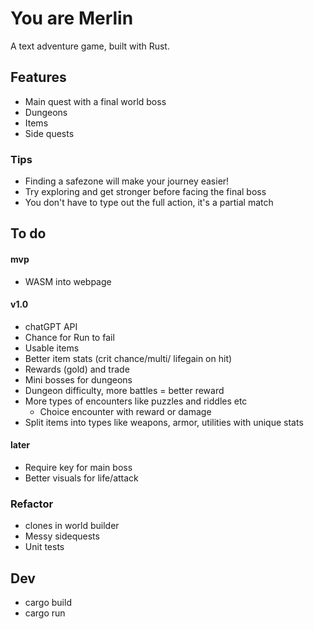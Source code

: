 # You are Merlin

A text adventure game, built with Rust.

## Features

- Main quest with a final world boss
- Dungeons
- Items
- Side quests

### Tips

- Finding a safezone will make your journey easier!
- Try exploring and get stronger before facing the final boss
- You don't have to type out the full action, it's a partial match

## To do

#### mvp
- WASM into webpage

#### v1.0 
- chatGPT API
- Chance for Run to fail
- Usable items
- Better item stats (crit chance/multi/ lifegain on hit)
- Rewards (gold) and trade
- Mini bosses for dungeons
- Dungeon difficulty, more battles = better reward
- More types of encounters like puzzles and riddles etc
    - Choice encounter with reward or damage
- Split items into types like weapons, armor, utilities with unique stats

#### later
- Require key for main boss
- Better visuals for life/attack

### Refactor

- clones in world builder
- Messy sidequests
- Unit tests

## Dev

- cargo build
- cargo run
